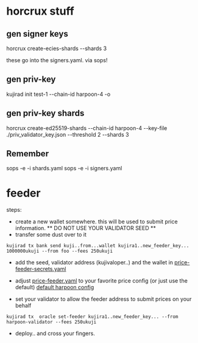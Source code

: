 # horcrux stuff
## gen signer keys
horcrux create-ecies-shards --shards 3

these go into the signers.yaml. 
via sops!

## gen priv-key
kujirad init test-1 --chain-id harpoon-4 -o

## gen priv-key shards
horcrux create-ed25519-shards --chain-id  harpoon-4 --key-file ./priv_validator_key.json --threshold 2 --shards 3


## **Remember**
sops -e -i shards.yaml
sops -e -i signers.yaml


# feeder
steps:
* create a new wallet somewhere. this will be used to submit price information.
** DO NOT USE YOUR VALIDATOR SEED **
* transfer some dust over to it
```
kujirad tx bank send kuji..from...wallet kujira1..new_feeder_key... 1000000ukuji --from foo --fees 250ukuji
```
* add the seed, validator address (kujivaloper..)  and the wallet in [price-feeder-secrets.yaml](./price-feeder-secrets.yaml)
* adjust [price-feeder.yaml](price-feeder.yaml) to your favorite price config (or just use the default) [default harpoon config](/external-docker/kujira-price-feeder/harpoon.toml)

* set your validator to allow the feeder address to submit prices on your behalf
```
kujirad tx  oracle set-feeder kujira1..new_feeder_key... --from harpoon-validator --fees 250ukuji
```

* deploy.. and cross your fingers.